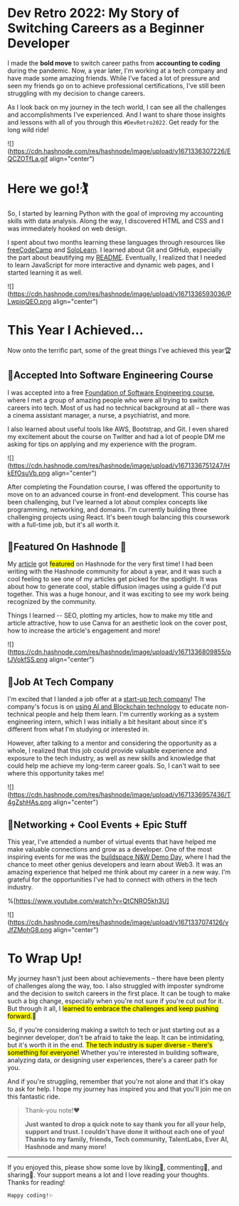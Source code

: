 # Dev Retro 2022: My Story of Switching Careers as a Beginner Developer

I made the **bold move** to switch career paths from **accounting to coding** during the pandemic. Now, a year later, I'm working at a tech company and have made some amazing friends. While I've faced a lot of pressure and seen my friends go on to achieve professional certifications, I've still been struggling with my decision to change careers.

As I look back on my journey in the tech world, I can see all the challenges and accomplishments I've experienced. And I want to share those insights and lessons with all of you through this `#DevRetro2022`. Get ready for the long wild ride!

![](https://cdn.hashnode.com/res/hashnode/image/upload/v1671336307226/EQCZOTfLa.gif align="center")

# Here we go!🏌️

So, I started by learning Python with the goal of improving my accounting skills with data analysis. Along the way, I discovered HTML and CSS and I was immediately hooked on web design.

I spent about two months learning these languages through resources like [freeCodeCamp](https://www.freecodecamp.org/) and [SoloLearn](https://www.sololearn.com/). I learned about Git and GitHub, especially the part about beautifying my [README](https://github.com/amirahnasihah). Eventually, I realized that I needed to learn JavaScript for more interactive and dynamic web pages, and I started learning it as well.

![](https://cdn.hashnode.com/res/hashnode/image/upload/v1671336593036/PLwpioQEO.png align="center")

# This Year I Achieved...

Now onto the terrific part, some of the great things I've achieved this year🏆

## 🔸Accepted Into Software Engineering Course

I was accepted into a free [Foundation of Software Engineering course](https://www.talentlabs.org/), where I met a group of amazing people who were all trying to switch careers into tech. Most of us had no technical background at all – there was a cinema assistant manager, a nurse, a psychiatrist, and more.

I also learned about useful tools like AWS, Bootstrap, and Git. I even shared my excitement about the course on Twitter and had a lot of people DM me asking for tips on applying and my experience with the program.

![](https://cdn.hashnode.com/res/hashnode/image/upload/v1671336751247/HkEfOsuVb.png align="center")

After completing the Foundation course, I was offered the opportunity to move on to an advanced course in front-end development. This course has been challenging, but I've learned a lot about complex concepts like programming, networking, and domains. I'm currently building three challenging projects using React. It's been tough balancing this coursework with a full-time job, but it's all worth it.

## 🔸Featured On Hashnode 🎉

My [article](https://amirahnasihah.hashnode.dev/prompt-101-generate-cool-stable-diffusion-images-with-this-guide) got <mark>featured</mark> on Hashnode for the very first time! I had been writing with the Hashnode community for about a year, and it was such a cool feeling to see one of my articles get picked for the spotlight. It was about how to generate cool, stable diffusion images using a guide I'd put together. This was a huge honour, and it was exciting to see my work being recognized by the community.

Things I learned -- SEO, plotting my articles, how to make my title and article attractive, how to use Canva for an aesthetic look on the cover post, how to increase the article's engagement and more!

![](https://cdn.hashnode.com/res/hashnode/image/upload/v1671336809855/ptJVokfSS.png align="center")

## 🔸Job At Tech Company

I'm excited that I landed a job offer at a [start-up tech company](https://www.ever-technologies.com/)! The company's focus is on [using AI and Blockchain technology](https://www.linkedin.com/company/ever-ai-technologies/mycompany/) to educate non-technical people and help them learn. I'm currently working as a system engineering intern, which I was initially a bit hesitant about since it's different from what I'm studying or interested in.

However, after talking to a mentor and considering the opportunity as a whole, I realized that this job could provide valuable experience and exposure to the tech industry, as well as new skills and knowledge that could help me achieve my long-term career goals. So, I can't wait to see where this opportunity takes me!

![](https://cdn.hashnode.com/res/hashnode/image/upload/v1671336957436/T4gZshHAs.png align="center")

## 🔸Networking + Cool Events + Epic Stuff

This year, I've attended a number of virtual events that have helped me make valuable connections and grow as a developer. One of the most inspiring events for me was the [buildspace N&W Demo Day](https://buildspace.so/), where I had the chance to meet other genius developers and learn about Web3. It was an amazing experience that helped me think about my career in a new way. I'm grateful for the opportunities I've had to connect with others in the tech industry.

%[https://www.youtube.com/watch?v=QtCNRO5kh3U] 

![](https://cdn.hashnode.com/res/hashnode/image/upload/v1671337074126/vJfZMohG8.png align="center")

# **To Wrap Up!**

My journey hasn't just been about achievements – there have been plenty of challenges along the way, too. I also struggled with imposter syndrome and the decision to switch careers in the first place. It can be tough to make such a big change, especially when you're not sure if you're cut out for it. But through it all, I <mark>learned to embrace the challenges and keep pushing forward.</mark>💪

So, if you're considering making a switch to tech or just starting out as a beginner developer, don't be afraid to take the leap. It can be intimidating, but it's worth it in the end. <mark>The tech industry is super diverse - there's something for everyone!</mark> Whether you're interested in building software, analyzing data, or designing user experiences, there's a career path for you.

And if you're struggling, remember that you're not alone and that it's okay to ask for help. I hope my journey has inspired you and that you'll join me on this fantastic ride.

> Thank-you note!❤️
> 
> **Just wanted to drop a quick note to say thank you for all your help, support and trust. I couldn't have done it without each one of you! Thanks to my family, friends, Tech community, TalentLabs, Ever AI, Hashnode and many more!**

---

If you enjoyed this, please show some love by liking💖, commenting🤟, and sharing🙌. Your support means a lot and I love reading your thoughts. Thanks for reading!

`Happy coding!✨`